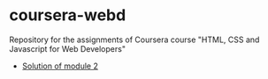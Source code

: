 # coursera-webd
Repository for the assignments of Coursera course "HTML, CSS and Javascript for Web Developers"

* [Solution of module 2](https://ashaydev.github.io/coursera-webd/module2/index.html)
